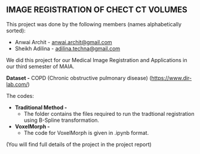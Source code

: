 ## IMAGE REGISTRATION OF CHECT CT VOLUMES

This project was done by the following members (names alphabetically sorted):
* Anwai Archit - anwai.archit@gmail.com
* Sheikh Adilina - adilina.techna@gmail.com


We did this project for our Medical Image Registration and Applications in our third semester of MAIA. 

**Dataset -** COPD (Chronic obstructive pulmonary disease) (https://www.dir-lab.com/)

The codes:
* **Traditional Method -** 
  * The folder contains the files required to run the tradtional registration using B-Spline transformation.
* **VoxelMorph -** 
  * The code for VoxelMorph is given in .ipynb format.


(You will find full details of the project in the project report)

